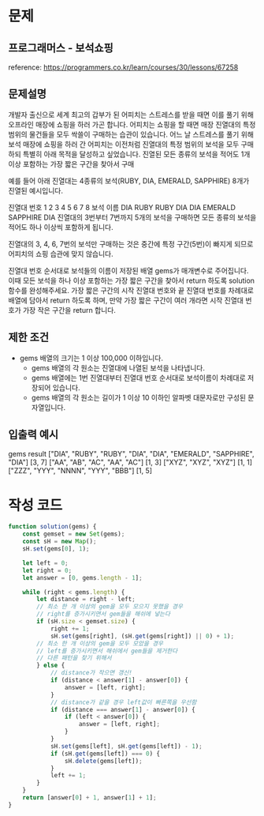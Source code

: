 # 문제

## 프로그래머스 - 보석쇼핑

reference: https://programmers.co.kr/learn/courses/30/lessons/67258

## 문제설명
개발자 출신으로 세계 최고의 갑부가 된 어피치는 스트레스를 받을 때면 이를 풀기 위해 오프라인 매장에 쇼핑을 하러 가곤 합니다.
어피치는 쇼핑을 할 때면 매장 진열대의 특정 범위의 물건들을 모두 싹쓸이 구매하는 습관이 있습니다.
어느 날 스트레스를 풀기 위해 보석 매장에 쇼핑을 하러 간 어피치는 이전처럼 진열대의 특정 범위의 보석을 모두 구매하되 특별히 아래 목적을 달성하고 싶었습니다.
진열된 모든 종류의 보석을 적어도 1개 이상 포함하는 가장 짧은 구간을 찾아서 구매

예를 들어 아래 진열대는 4종류의 보석(RUBY, DIA, EMERALD, SAPPHIRE) 8개가 진열된 예시입니다.

진열대 번호	1	2	3	4	5	6	7		8
보석 이름	DIA	RUBY	RUBY	DIA	DIA	EMERALD	SAPPHIRE	DIA
진열대의 3번부터 7번까지 5개의 보석을 구매하면 모든 종류의 보석을 적어도 하나 이상씩 포함하게 됩니다.

진열대의 3, 4, 6, 7번의 보석만 구매하는 것은 중간에 특정 구간(5번)이 빠지게 되므로 어피치의 쇼핑 습관에 맞지 않습니다.

진열대 번호 순서대로 보석들의 이름이 저장된 배열 gems가 매개변수로 주어집니다.
이때 모든 보석을 하나 이상 포함하는 가장 짧은 구간을 찾아서 return 하도록 solution 함수를 완성해주세요.
가장 짧은 구간의 시작 진열대 번호와 끝 진열대 번호를 차례대로 배열에 담아서 return 하도록 하며,
만약 가장 짧은 구간이 여러 개라면 시작 진열대 번호가 가장 작은 구간을 return 합니다.

## 제한 조건
- gems 배열의 크기는 1 이상 100,000 이하입니다.
	- gems 배열의 각 원소는 진열대에 나열된 보석을 나타냅니다.
	- gems 배열에는 1번 진열대부터 진열대 번호 순서대로 보석이름이 차례대로 저장되어 있습니다.
	- gems 배열의 각 원소는 길이가 1 이상 10 이하인 알파벳 대문자로만 구성된 문자열입니다.

## 입출력 예시
gems									result
["DIA", "RUBY", "RUBY", "DIA", "DIA", "EMERALD", "SAPPHIRE", "DIA"]	[3, 7]
["AA", "AB", "AC", "AA", "AC"]						[1, 3]
["XYZ", "XYZ", "XYZ"]							[1, 1]
["ZZZ", "YYY", "NNNN", "YYY", "BBB"]					[1, 5]

# 작성 코드 
```js
function solution(gems) {
    const gemset = new Set(gems);
    const sH = new Map();
    sH.set(gems[0], 1);

    let left = 0;
    let right = 0;
    let answer = [0, gems.length - 1];

    while (right < gems.length) {
        let distance = right - left;
        // 최소 한 개 이상의 gem을 모두 모으지 못했을 경우
        // right를 증가시키면서 gem들을 해쉬에 넣는다
        if (sH.size < gemset.size) {
            right += 1;
            sH.set(gems[right], (sH.get(gems[right]) || 0) + 1);
        // 최소 한 개 이상의 gem을 모두 모았을 경우
        // left를 증가시키면서 해쉬에서 gem들을 제거한다
        // 다른 패턴을 찾기 위해서
        } else {
            // distance가 작으면 갱신!
            if (distance < answer[1] - answer[0]) {
                answer = [left, right];
            }
            // distance가 같을 경우 left값이 빠른쪽을 우선함
            if (distance === answer[1] - answer[0]) {
                if (left < answer[0]) {
                    answer = [left, right];
                }
            }
            sH.set(gems[left], sH.get(gems[left]) - 1);
            if (sH.get(gems[left]) === 0) {
                sH.delete(gems[left]);
            }
            left += 1;
        }
    }
    return [answer[0] + 1, answer[1] + 1];
}
```




